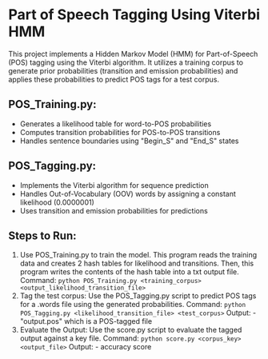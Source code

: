 # Part of Speech Tagging Using Viterbi HMM

This project implements a Hidden Markov Model (HMM) for Part-of-Speech (POS) tagging using the Viterbi algorithm. It utilizes a training corpus to generate prior probabilities (transition and emission probabilities) and applies these probabilities to predict POS tags for a test corpus.

## POS_Training.py:
- Generates a likelihood table for word-to-POS probabilities
- Computes transition probabilities for POS-to-POS transitions
- Handles sentence boundaries using "Begin_S" and "End_S" states
## POS_Tagging.py:
- Implements the Viterbi algorithm for sequence prediction
- Handles Out-of-Vocabulary (OOV) words by assigning a constant likelihood (0.0000001)
- Uses transition and emission probabilities for predictions

## Steps to Run:
1. Use POS_Training.py to train the model. This program reads the training data and creates 2 hash tables for likelihood and transitions. Then, this program writes the contents of the hash table into a txt output file.
    Command:
       `python POS_Training.py <training_corpus> <output_likelihood_transition_file>`
3. Tag the test corpus: Use the POS_Tagging.py script to predict POS tags for a .words file using the generated probabilities.
    Command:
        `python POS_Tagging.py <likelihood_transition_file> <test_corpus>`
    Output: 
        - "output.pos" which is a POS-tagged file
4. Evaluate the Output: Use the score.py script to evaluate the tagged output against a key file.
    Command: 
        `python score.py <corpus_key> <output_file>`
    Output:
        - accuracy score
